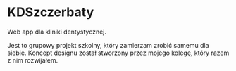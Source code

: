 # KDSzczerbaty
Web app dla kliniki dentystycznej.

Jest to grupowy projekt szkolny, który zamierzam zrobić samemu dla siebie. Koncept designu został stworzony przez mojego kolegę, który razem z nim rozwijałem.
